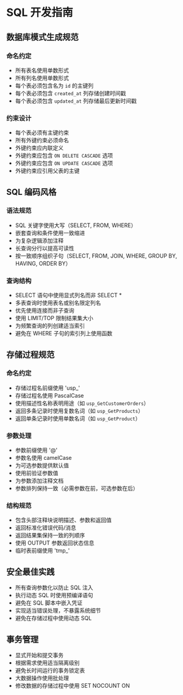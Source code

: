 # SQL 开发指南

## 数据库模式生成规范

### 命名约定
- 所有表名使用单数形式
- 所有列名使用单数形式
- 每个表必须包含名为 `id` 的主键列
- 每个表必须包含 `created_at` 列存储创建时间戳
- 每个表必须包含 `updated_at` 列存储最后更新时间戳

### 约束设计
- 每个表必须有主键约束
- 所有外键约束必须命名
- 外键约束应内联定义
- 外键约束应包含 `ON DELETE CASCADE` 选项
- 外键约束应包含 `ON UPDATE CASCADE` 选项
- 外键约束应引用父表的主键

## SQL 编码风格

### 语法规范
- SQL 关键字使用大写（SELECT, FROM, WHERE）
- 嵌套查询和条件使用一致缩进
- 为复杂逻辑添加注释
- 长查询分行以提高可读性
- 按一致顺序组织子句（SELECT, FROM, JOIN, WHERE, GROUP BY, HAVING, ORDER BY）

### 查询结构
- SELECT 语句中使用显式列名而非 SELECT *
- 多表查询时使用表名或别名限定列名
- 优先使用连接而非子查询
- 使用 LIMIT/TOP 限制结果集大小
- 为频繁查询的列创建适当索引
- 避免在 WHERE 子句的索引列上使用函数

## 存储过程规范

### 命名约定
- 存储过程名前缀使用 'usp_'
- 存储过程名使用 PascalCase
- 使用描述性名称表明用途（如 `usp_GetCustomerOrders`）
- 返回多条记录时使用复数名词（如 `usp_GetProducts`）
- 返回单条记录时使用单数名词（如 `usp_GetProduct`）

### 参数处理
- 参数前缀使用 '@'
- 参数名使用 camelCase
- 为可选参数提供默认值
- 使用前验证参数值
- 为参数添加注释文档
- 参数排列保持一致（必需参数在前，可选参数在后）

### 结构规范
- 包含头部注释块说明描述、参数和返回值
- 返回标准化错误代码/消息
- 返回结果集保持一致的列顺序
- 使用 OUTPUT 参数返回状态信息
- 临时表前缀使用 'tmp_'

## 安全最佳实践

- 所有查询参数化以防止 SQL 注入
- 执行动态 SQL 时使用预编译语句
- 避免在 SQL 脚本中嵌入凭证
- 实现适当错误处理，不暴露系统细节
- 避免在存储过程中使用动态 SQL

## 事务管理

- 显式开始和提交事务
- 根据需求使用适当隔离级别
- 避免长时间运行的事务锁定表
- 大数据操作使用批处理
- 修改数据的存储过程中使用 SET NOCOUNT ON
